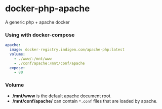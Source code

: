 # docker-php-apache

A generic php + apache docker

### Using with docker-compose

```yaml
apache:
  image: docker-registry.indigen.com/apache-php:latest
  volume:
    - ./www/:/mnt/www
    - ./conf/apache:/mnt/conf/apache
  expose:
    - 80
```

### Volume

 + **/mnt/www** is the default apache document root.
 + **/mnt/conf/apache/** can contain `*.conf` files that are loaded by apache.